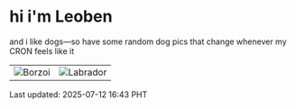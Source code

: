 # hi i'm Leoben

and i like dogs—so have some random dog pics that change whenever my CRON feels like it

|  |  |
|--------|----------|
| ![Borzoi](https://random-dog-vercel.vercel.app/api/random-borzoi?v=1752309786) | ![Labrador](https://random-dog-vercel.vercel.app/api/random-labrador?v=1752309786) |

Last updated: 2025-07-12 16:43 PHT
